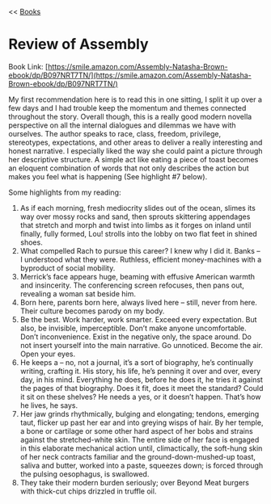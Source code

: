 << [Books](/books.md)

# Review of Assembly 
Book Link: [https://smile.amazon.com/Assembly-Natasha-Brown-ebook/dp/B097NRT7TN/](https://smile.amazon.com/Assembly-Natasha-Brown-ebook/dp/B097NRT7TN/) 

My first recommendation here is to read this in one sitting, I split it up over a few days and I had trouble keep the momentum and themes connected throughout the story. Overall though, this is a really good modern novella perspective on all the internal dialogues and dilemmas we have with ourselves. The author speaks to race, class, freedom, privilege, stereotypes, expectations, and other areas to deliver a really interesting and honest narrative. I especially liked the way she could paint a picture through her descriptive structure. A simple act like eating a piece of toast becomes an eloquent combination of words that not only describes the action but makes you feel what is happening (See highlight #7 below). 

Some highlights from my reading:
1. As if each morning, fresh mediocrity slides out of the ocean, slimes its way over mossy rocks and sand, then sprouts skittering appendages that stretch and morph and twist into limbs as it forges on inland until finally, fully formed, Lou! strolls into the lobby on two flat feet in shined shoes.
2. What compelled Rach to pursue this career? I knew why I did it. Banks – I understood what they were. Ruthless, efficient money-machines with a byproduct of social mobility.
3. Merrick’s face appears huge, beaming with effusive American warmth and insincerity. The conferencing screen refocuses, then pans out, revealing a woman sat beside him.
4. Born here, parents born here, always lived here – still, never from here. Their culture becomes parody on my body.
5. Be the best. Work harder, work smarter. Exceed every expectation. But also, be invisible, imperceptible. Don’t make anyone uncomfortable. Don’t inconvenience. Exist in the negative only, the space around. Do not insert yourself into the main narrative. Go unnoticed. Become the air. Open your eyes.
6. He keeps a – no, not a journal, it’s a sort of biography, he’s continually writing, crafting it. His story, his life, he’s penning it over and over, every day, in his mind. Everything he does, before he does it, he tries it against the pages of that biography. Does it fit, does it meet the standard? Could it sit on these shelves? He needs a yes, or it doesn’t happen. That’s how he lives, he says.
7. Her jaw grinds rhythmically, bulging and elongating; tendons, emerging taut, flicker up past her ear and into greying wisps of hair. By her temple, a bone or cartilage or some other hard aspect of her bobs and strains against the stretched-white skin. The entire side of her face is engaged in this elaborate mechanical action until, climactically, the soft-hung skin of her neck contracts familiar and the ground-down-mushed-up toast, saliva and butter, worked into a paste, squeezes down; is forced through the pulsing oesophagus, is swallowed.
8. They take their modern burden seriously; over Beyond Meat burgers with thick-cut chips drizzled in truffle oil.

